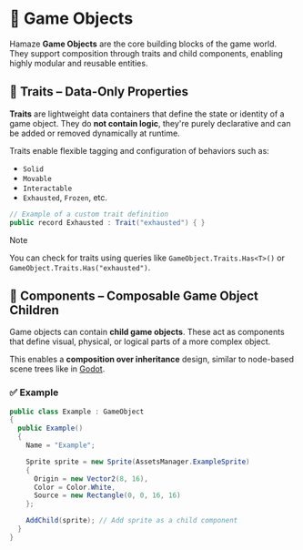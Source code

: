 # 🧩 Game Objects

Hamaze **Game Objects** are the core building blocks of the game world. They support composition through traits and child components, enabling highly modular and reusable entities.

## 🧬 Traits – Data-Only Properties

**Traits** are lightweight data containers that define the state or identity of a game object. They do **not contain logic**, they're purely declarative and can be added or removed dynamically at runtime.

Traits enable flexible tagging and configuration of behaviors such as:

- `Solid`
- `Movable`
- `Interactable`
- `Exhausted`, `Frozen`, etc.

```csharp
// Example of a custom trait definition
public record Exhausted : Trait("exhausted") { }
```

> [!NOTE]  
> You can check for traits using queries like `GameObject.Traits.Has<T>()` or `GameObject.Traits.Has("exhausted")`.

## 🧱 Components – Composable Game Object Children

Game objects can contain **child game objects**. These act as components that define visual, physical, or logical parts of a more complex object.

This enables a **composition over inheritance** design, similar to node-based scene trees like in [Godot](https://docs.godotengine.org/en/4.4/getting_started/introduction/godot_design_philosophy.html#object-oriented-design-and-composition).

### ✅ Example

```csharp
public class Example : GameObject
{
  public Example()
  {
    Name = "Example";

    Sprite sprite = new Sprite(AssetsManager.ExampleSprite)
    {
      Origin = new Vector2(8, 16),
      Color = Color.White,
      Source = new Rectangle(0, 0, 16, 16)
    };

    AddChild(sprite); // Add sprite as a child component
  }
}
```
